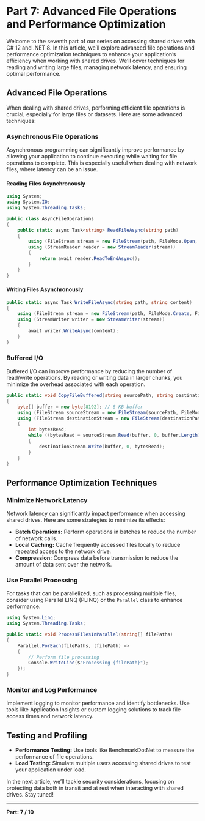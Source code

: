 # Part 7: Advanced File Operations and Performance Optimization

Welcome to the seventh part of our series on accessing shared drives with C# 12 and .NET 8. In this article, we’ll explore advanced file operations and performance optimization techniques to enhance your application’s efficiency when working with shared drives. We’ll cover techniques for reading and writing large files, managing network latency, and ensuring optimal performance.

## Advanced File Operations

When dealing with shared drives, performing efficient file operations is crucial, especially for large files or datasets. Here are some advanced techniques:

### Asynchronous File Operations

Asynchronous programming can significantly improve performance by allowing your application to continue executing while waiting for file operations to complete. This is especially useful when dealing with network files, where latency can be an issue.

#### Reading Files Asynchronously

```csharp
using System;
using System.IO;
using System.Threading.Tasks;

public class AsyncFileOperations
{
    public static async Task<string> ReadFileAsync(string path)
    {
        using (FileStream stream = new FileStream(path, FileMode.Open, FileAccess.Read, FileShare.Read, bufferSize: 4096, useAsync: true))
        using (StreamReader reader = new StreamReader(stream))
        {
            return await reader.ReadToEndAsync();
        }
    }
}
```

#### Writing Files Asynchronously

```csharp
public static async Task WriteFileAsync(string path, string content)
{
    using (FileStream stream = new FileStream(path, FileMode.Create, FileAccess.Write, FileShare.None, bufferSize: 4096, useAsync: true))
    using (StreamWriter writer = new StreamWriter(stream))
    {
        await writer.WriteAsync(content);
    }
}
```

### Buffered I/O

Buffered I/O can improve performance by reducing the number of read/write operations. By reading or writing data in larger chunks, you minimize the overhead associated with each operation.

```csharp
public static void CopyFileBuffered(string sourcePath, string destinationPath)
{
    byte[] buffer = new byte[8192]; // 8 KB buffer
    using (FileStream sourceStream = new FileStream(sourcePath, FileMode.Open, FileAccess.Read))
    using (FileStream destinationStream = new FileStream(destinationPath, FileMode.Create, FileAccess.Write))
    {
        int bytesRead;
        while ((bytesRead = sourceStream.Read(buffer, 0, buffer.Length)) > 0)
        {
            destinationStream.Write(buffer, 0, bytesRead);
        }
    }
}
```

## Performance Optimization Techniques

### Minimize Network Latency

Network latency can significantly impact performance when accessing shared drives. Here are some strategies to minimize its effects:

- **Batch Operations:** Perform operations in batches to reduce the number of network calls.
- **Local Caching:** Cache frequently accessed files locally to reduce repeated access to the network drive.
- **Compression:** Compress data before transmission to reduce the amount of data sent over the network.

### Use Parallel Processing

For tasks that can be parallelized, such as processing multiple files, consider using Parallel LINQ (PLINQ) or the `Parallel` class to enhance performance.

```csharp
using System.Linq;
using System.Threading.Tasks;

public static void ProcessFilesInParallel(string[] filePaths)
{
    Parallel.ForEach(filePaths, (filePath) =>
    {
        // Perform file processing
        Console.WriteLine($"Processing {filePath}");
    });
}
```

### Monitor and Log Performance

Implement logging to monitor performance and identify bottlenecks. Use tools like Application Insights or custom logging solutions to track file access times and network latency.

## Testing and Profiling

- **Performance Testing:** Use tools like BenchmarkDotNet to measure the performance of file operations.
- **Load Testing:** Simulate multiple users accessing shared drives to test your application under load.

In the next article, we’ll tackle security considerations, focusing on protecting data both in transit and at rest when interacting with shared drives. Stay tuned!

---

**Part: 7 / 10**